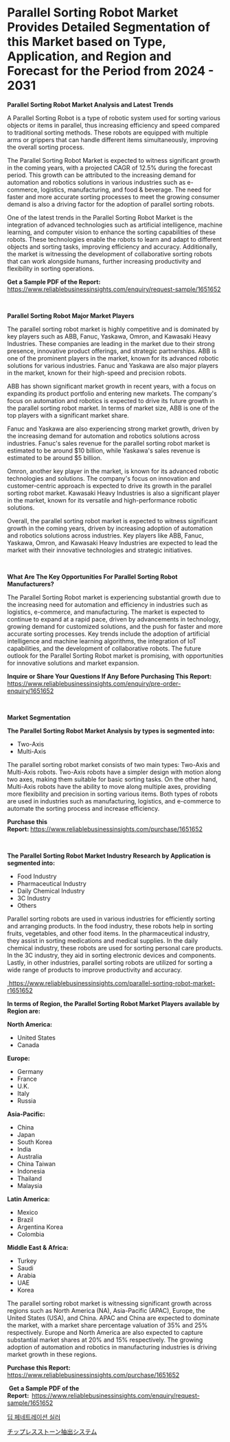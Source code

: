 <p><h1>Parallel Sorting Robot Market Provides Detailed Segmentation of this Market based on Type, Application, and Region and Forecast for the Period from 2024 - 2031</h1></p><p><strong>Parallel Sorting Robot Market Analysis and Latest Trends</strong></p>
<p><p>A Parallel Sorting Robot is a type of robotic system used for sorting various objects or items in parallel, thus increasing efficiency and speed compared to traditional sorting methods. These robots are equipped with multiple arms or grippers that can handle different items simultaneously, improving the overall sorting process.</p><p>The Parallel Sorting Robot Market is expected to witness significant growth in the coming years, with a projected CAGR of 12.5% during the forecast period. This growth can be attributed to the increasing demand for automation and robotics solutions in various industries such as e-commerce, logistics, manufacturing, and food & beverage. The need for faster and more accurate sorting processes to meet the growing consumer demand is also a driving factor for the adoption of parallel sorting robots.</p><p>One of the latest trends in the Parallel Sorting Robot Market is the integration of advanced technologies such as artificial intelligence, machine learning, and computer vision to enhance the sorting capabilities of these robots. These technologies enable the robots to learn and adapt to different objects and sorting tasks, improving efficiency and accuracy. Additionally, the market is witnessing the development of collaborative sorting robots that can work alongside humans, further increasing productivity and flexibility in sorting operations.</p></p>
<p><strong>Get a Sample PDF of the Report:&nbsp;</strong> <a href="https://www.reliablebusinessinsights.com/enquiry/request-sample/1651652">https://www.reliablebusinessinsights.com/enquiry/request-sample/1651652</a></p>
<p>&nbsp;</p>
<p><strong>Parallel Sorting Robot Major Market Players</strong></p>
<p><p>The parallel sorting robot market is highly competitive and is dominated by key players such as ABB, Fanuc, Yaskawa, Omron, and Kawasaki Heavy Industries. These companies are leading in the market due to their strong presence, innovative product offerings, and strategic partnerships. ABB is one of the prominent players in the market, known for its advanced robotic solutions for various industries. Fanuc and Yaskawa are also major players in the market, known for their high-speed and precision robots. </p><p>ABB has shown significant market growth in recent years, with a focus on expanding its product portfolio and entering new markets. The company's focus on automation and robotics is expected to drive its future growth in the parallel sorting robot market. In terms of market size, ABB is one of the top players with a significant market share.</p><p>Fanuc and Yaskawa are also experiencing strong market growth, driven by the increasing demand for automation and robotics solutions across industries. Fanuc's sales revenue for the parallel sorting robot market is estimated to be around $10 billion, while Yaskawa's sales revenue is estimated to be around $5 billion.</p><p>Omron, another key player in the market, is known for its advanced robotic technologies and solutions. The company's focus on innovation and customer-centric approach is expected to drive its growth in the parallel sorting robot market. Kawasaki Heavy Industries is also a significant player in the market, known for its versatile and high-performance robotic solutions.</p><p>Overall, the parallel sorting robot market is expected to witness significant growth in the coming years, driven by increasing adoption of automation and robotics solutions across industries. Key players like ABB, Fanuc, Yaskawa, Omron, and Kawasaki Heavy Industries are expected to lead the market with their innovative technologies and strategic initiatives.</p></p>
<p>&nbsp;</p>
<p><strong>What Are The Key Opportunities For Parallel Sorting Robot Manufacturers?</strong></p>
<p><p>The Parallel Sorting Robot market is experiencing substantial growth due to the increasing need for automation and efficiency in industries such as logistics, e-commerce, and manufacturing. The market is expected to continue to expand at a rapid pace, driven by advancements in technology, growing demand for customized solutions, and the push for faster and more accurate sorting processes. Key trends include the adoption of artificial intelligence and machine learning algorithms, the integration of IoT capabilities, and the development of collaborative robots. The future outlook for the Parallel Sorting Robot market is promising, with opportunities for innovative solutions and market expansion.</p></p>
<p><strong>Inquire or Share Your Questions If Any Before Purchasing This Report:</strong> <a href="https://www.reliablebusinessinsights.com/enquiry/pre-order-enquiry/1651652">https://www.reliablebusinessinsights.com/enquiry/pre-order-enquiry/1651652</a></p>
<p>&nbsp;</p>
<p><strong>Market Segmentation</strong></p>
<p><strong>The Parallel Sorting Robot Market Analysis by types is segmented into:</strong></p>
<p><ul><li>Two-Axis</li><li>Multi-Axis</li></ul></p>
<p><p>The parallel sorting robot market consists of two main types: Two-Axis and Multi-Axis robots. Two-Axis robots have a simpler design with motion along two axes, making them suitable for basic sorting tasks. On the other hand, Multi-Axis robots have the ability to move along multiple axes, providing more flexibility and precision in sorting various items. Both types of robots are used in industries such as manufacturing, logistics, and e-commerce to automate the sorting process and increase efficiency.</p></p>
<p><strong>Purchase this Report:&nbsp;</strong><a href="https://www.reliablebusinessinsights.com/purchase/1651652">https://www.reliablebusinessinsights.com/purchase/1651652</a></p>
<p>&nbsp;</p>
<p><strong>The Parallel Sorting Robot Market Industry Research by Application is segmented into:</strong></p>
<p><ul><li>Food Industry</li><li>Pharmaceutical Industry</li><li>Daily Chemical Industry</li><li>3C Industry</li><li>Others</li></ul></p>
<p><p>Parallel sorting robots are used in various industries for efficiently sorting and arranging products. In the food industry, these robots help in sorting fruits, vegetables, and other food items. In the pharmaceutical industry, they assist in sorting medications and medical supplies. In the daily chemical industry, these robots are used for sorting personal care products. In the 3C industry, they aid in sorting electronic devices and components. Lastly, in other industries, parallel sorting robots are utilized for sorting a wide range of products to improve productivity and accuracy.</p></p>
<p><a href="https://www.reliablebusinessinsights.com/parallel-sorting-robot-market-r1651652">&nbsp;https://www.reliablebusinessinsights.com/parallel-sorting-robot-market-r1651652</a></p>
<p><strong>In terms of Region, the Parallel Sorting Robot Market Players available by Region are:</strong></p>
<p>
    <p> <strong> North America: </strong>
        <ul>
            <li>United States</li>
            <li>Canada</li>
        </ul>
        </p> 
    <p> <strong> Europe: </strong>
        <ul>
            <li>Germany</li>
            <li>France</li>
            <li>U.K.</li>
            <li>Italy</li>
            <li>Russia</li>
        </ul>
        </p> 
    <p> <strong> Asia-Pacific: </strong>
        <ul>
            <li>China</li>
            <li>Japan</li>
            <li>South Korea</li>
            <li>India</li>
            <li>Australia</li>
            <li>China Taiwan</li>
            <li>Indonesia</li>
            <li>Thailand</li>
            <li>Malaysia</li>
        </ul>
        </p> 
    <p> <strong> Latin America: </strong>
        <ul>
            <li>Mexico</li>
            <li>Brazil</li>
            <li>Argentina Korea</li>
            <li>Colombia</li>
        </ul>
        </p> 
    <p> <strong> Middle East & Africa: </strong>
        <ul>
            <li>Turkey</li>
            <li>Saudi</li>
            <li>Arabia</li>
            <li>UAE</li>
            <li>Korea</li>
        </ul>
    </p>
    </p>
<p><p>The parallel sorting robot market is witnessing significant growth across regions such as North America (NA), Asia-Pacific (APAC), Europe, the United States (USA), and China. APAC and China are expected to dominate the market, with a market share percentage valuation of 35% and 25% respectively. Europe and North America are also expected to capture substantial market shares at 20% and 15% respectively. The growing adoption of automation and robotics in manufacturing industries is driving market growth in these regions.</p></p>
<p><strong>Purchase this Report: </strong><a href="https://www.reliablebusinessinsights.com/purchase/1651652">https://www.reliablebusinessinsights.com/purchase/1651652</a></p>
<p>&nbsp;<strong>Get a Sample PDF of the Report:&nbsp;&nbsp;</strong><a href="https://www.reliablebusinessinsights.com/enquiry/request-sample/1651652">https://www.reliablebusinessinsights.com/enquiry/request-sample/1651652</a></p>
<p><strong></strong></p>
<p><p><a href="https://github.com/KellyLyncyh543964/Market-Research-Report-List-2/blob/main/4368461181984.md">딥 페네트레이션 실러</a></p><p><a href="https://github.com/zjkmgcs938405/Market-Research-Report-List-3/blob/main/3911391125455.md">チップレスストーン抽出システム</a></p></p>